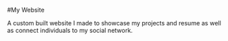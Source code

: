 #My Website

A custom built website I made to showcase my projects and resume as well as connect individuals to my social network.
